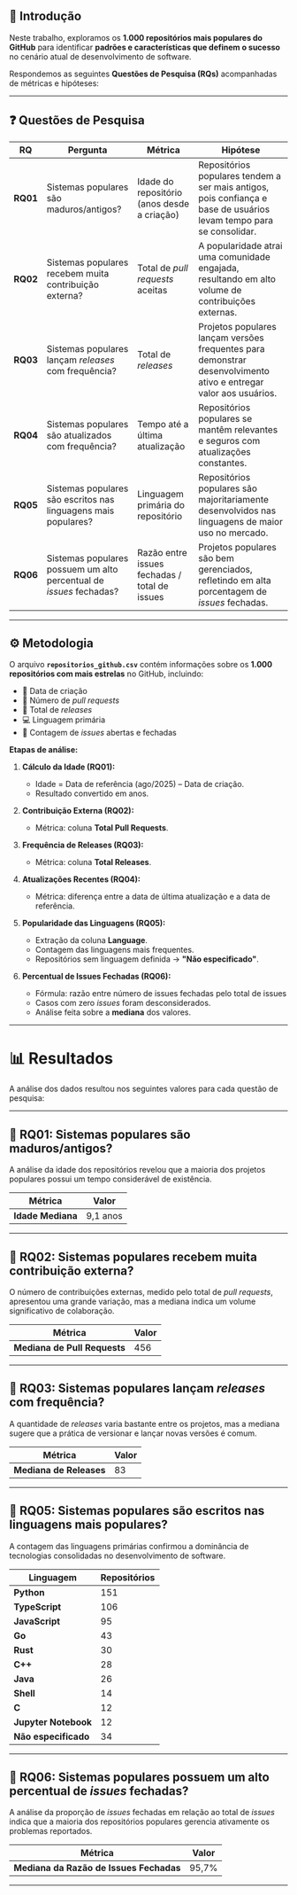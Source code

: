 
## 📌 Introdução
Neste trabalho, exploramos os **1.000 repositórios mais populares do GitHub** para identificar **padrões e características que definem o sucesso** no cenário atual de desenvolvimento de software.

Respondemos as seguintes **Questões de Pesquisa (RQs)** acompanhadas de métricas e hipóteses:

---

## ❓ Questões de Pesquisa

| RQ | Pergunta | Métrica | Hipótese |
|----|----------|---------|----------|
| **RQ01** | Sistemas populares são maduros/antigos? | Idade do repositório (anos desde a criação) | Repositórios populares tendem a ser mais antigos, pois confiança e base de usuários levam tempo para se consolidar. |
| **RQ02** | Sistemas populares recebem muita contribuição externa? | Total de *pull requests* aceitas | A popularidade atrai uma comunidade engajada, resultando em alto volume de contribuições externas. |
| **RQ03** | Sistemas populares lançam *releases* com frequência? | Total de *releases* | Projetos populares lançam versões frequentes para demonstrar desenvolvimento ativo e entregar valor aos usuários. |
| **RQ04** | Sistemas populares são atualizados com frequência? | Tempo até a última atualização | Repositórios populares se mantêm relevantes e seguros com atualizações constantes. |
| **RQ05** | Sistemas populares são escritos nas linguagens mais populares? | Linguagem primária do repositório | Repositórios populares são majoritariamente desenvolvidos nas linguagens de maior uso no mercado. |
| **RQ06** | Sistemas populares possuem um alto percentual de *issues* fechadas? | Razão entre issues fechadas / total de issues | Projetos populares são bem gerenciados, refletindo em alta porcentagem de *issues* fechadas. |

---

## ⚙️ Metodologia

O arquivo **`repositorios_github.csv`** contém informações sobre os **1.000 repositórios com mais estrelas** no GitHub, incluindo:

- 📅 Data de criação  
- 🔀 Número de *pull requests*  
- 🚀 Total de *releases*  
- 💻 Linguagem primária  
- 🐞 Contagem de *issues* abertas e fechadas  

**Etapas de análise:**

1. **Cálculo da Idade (RQ01):**  
   - Idade = Data de referência (ago/2025) – Data de criação.  
   - Resultado convertido em anos.

2. **Contribuição Externa (RQ02):**  
   - Métrica: coluna **Total Pull Requests**.

3. **Frequência de Releases (RQ03):**  
   - Métrica: coluna **Total Releases**.

4. **Atualizações Recentes (RQ04):**  
   - Métrica: diferença entre a data de última atualização e a data de referência.

5. **Popularidade das Linguagens (RQ05):**  
   - Extração da coluna **Language**.  
   - Contagem das linguagens mais frequentes.  
   - Repositórios sem linguagem definida → **"Não especificado"**.

6. **Percentual de Issues Fechadas (RQ06):**  
   - Fórmula: razão entre número de issues fechadas pelo total de issues  
   - Casos com zero *issues* foram desconsiderados.  
   - Análise feita sobre a **mediana** dos valores.

---

# 📊 Resultados

A análise dos dados resultou nos seguintes valores para cada questão de pesquisa:

---

## 🔹 RQ01: Sistemas populares são maduros/antigos?
A análise da idade dos repositórios revelou que a maioria dos projetos populares possui um tempo considerável de existência.

| Métrica       | Valor   |
|---------------|---------|
| **Idade Mediana** | 9,1 anos |

---

## 🔹 RQ02: Sistemas populares recebem muita contribuição externa?
O número de contribuições externas, medido pelo total de *pull requests*, apresentou uma grande variação, mas a mediana indica um volume significativo de colaboração.

| Métrica                  | Valor |
|---------------------------|-------|
| **Mediana de Pull Requests** | 456   |

---

## 🔹 RQ03: Sistemas populares lançam *releases* com frequência?
A quantidade de *releases* varia bastante entre os projetos, mas a mediana sugere que a prática de versionar e lançar novas versões é comum.

| Métrica              | Valor |
|----------------------|-------|
| **Mediana de Releases** | 83    |

---

## 🔹 RQ05: Sistemas populares são escritos nas linguagens mais populares?
A contagem das linguagens primárias confirmou a dominância de tecnologias consolidadas no desenvolvimento de software.

| Linguagem          | Repositórios |
|--------------------|--------------|
| **Python**         | 151 |
| **TypeScript**     | 106 |
| **JavaScript**     | 95  |
| **Go**             | 43  |
| **Rust**           | 30  |
| **C++**            | 28  |
| **Java**           | 26  |
| **Shell**          | 14  |
| **C**              | 12  |
| **Jupyter Notebook** | 12  |
| **Não especificado** | 34 |

---

## 🔹 RQ06: Sistemas populares possuem um alto percentual de *issues* fechadas?
A análise da proporção de *issues* fechadas em relação ao total de *issues* indica que a maioria dos repositórios populares gerencia ativamente os problemas reportados.

| Métrica                          | Valor   |
|----------------------------------|---------|
| **Mediana da Razão de Issues Fechadas** | 95,7% |

---
